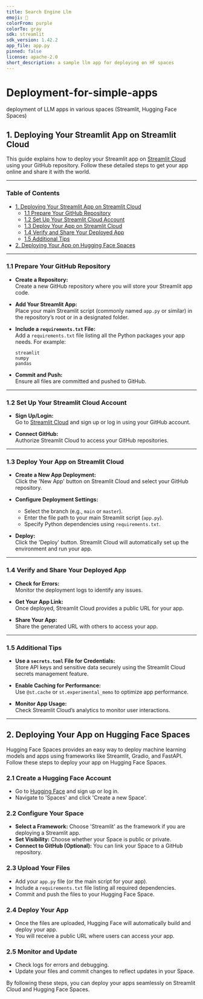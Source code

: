 ```yaml
---
title: Search Engine Llm
emoji: 🏢
colorFrom: purple
colorTo: gray
sdk: streamlit
sdk_version: 1.42.2
app_file: app.py
pinned: false
license: apache-2.0
short_description: a sample llm app for deploying on HF spaces
---
```


# Deployment-for-simple-apps
deployment of LLM apps in various spaces (Streamlit, Hugging Face Spaces)

## 1. Deploying Your Streamlit App on Streamlit Cloud

This guide explains how to deploy your Streamlit app on [Streamlit Cloud](https://share.streamlit.io/) using your GitHub repository. Follow these detailed steps to get your app online and share it with the world.

---

### Table of Contents
- [1. Deploying Your Streamlit App on Streamlit Cloud](#1-deploying-your-streamlit-app-on-streamlit-cloud)
  - [1.1 Prepare Your GitHub Repository](#11-prepare-your-github-repository)
  - [1.2 Set Up Your Streamlit Cloud Account](#12-set-up-your-streamlit-cloud-account)
  - [1.3 Deploy Your App on Streamlit Cloud](#13-deploy-your-app-on-streamlit-cloud)
  - [1.4 Verify and Share Your Deployed App](#14-verify-and-share-your-deployed-app)
  - [1.5 Additional Tips](#15-additional-tips)
- [2. Deploying Your App on Hugging Face Spaces](#2-deploying-your-app-on-hugging-face-spaces)

---

### 1.1 Prepare Your GitHub Repository

- **Create a Repository:**  
  Create a new GitHub repository where you will store your Streamlit app code.

- **Add Your Streamlit App:**  
  Place your main Streamlit script (commonly named `app.py` or similar) in the repository’s root or in a designated folder.

- **Include a `requirements.txt` File:**  
  Add a `requirements.txt` file listing all the Python packages your app needs. For example:
  ```plaintext
  streamlit
  numpy
  pandas
  ```

- **Commit and Push:**  
  Ensure all files are committed and pushed to GitHub.

---

### 1.2 Set Up Your Streamlit Cloud Account

- **Sign Up/Login:**  
  Go to [Streamlit Cloud](https://share.streamlit.io/) and sign up or log in using your GitHub account.

- **Connect GitHub:**  
  Authorize Streamlit Cloud to access your GitHub repositories.

---

### 1.3 Deploy Your App on Streamlit Cloud

- **Create a New App Deployment:**  
  Click the 'New App' button on Streamlit Cloud and select your GitHub repository.

- **Configure Deployment Settings:**  
  - Select the branch (e.g., `main` or `master`).  
  - Enter the file path to your main Streamlit script (`app.py`).  
  - Specify Python dependencies using `requirements.txt`.

- **Deploy:**  
  Click the 'Deploy' button. Streamlit Cloud will automatically set up the environment and run your app.

---

### 1.4 Verify and Share Your Deployed App

- **Check for Errors:**  
  Monitor the deployment logs to identify any issues.

- **Get Your App Link:**  
  Once deployed, Streamlit Cloud provides a public URL for your app.

- **Share Your App:**  
  Share the generated URL with others to access your app.

---

### 1.5 Additional Tips

- **Use a `secrets.toml` File for Credentials:**  
  Store API keys and sensitive data securely using the Streamlit Cloud secrets management feature.

- **Enable Caching for Performance:**  
  Use `@st.cache` or `st.experimental_memo` to optimize app performance.

- **Monitor App Usage:**  
  Check Streamlit Cloud’s analytics to monitor user interactions.

---

## 2. Deploying Your App on Hugging Face Spaces

Hugging Face Spaces provides an easy way to deploy machine learning models and apps using frameworks like Streamlit, Gradio, and FastAPI. Follow these steps to deploy your app on Hugging Face Spaces.

### 2.1 Create a Hugging Face Account

- Go to [Hugging Face](https://huggingface.co/) and sign up or log in.
- Navigate to 'Spaces' and click 'Create a new Space'.

### 2.2 Configure Your Space

- **Select a Framework:** Choose 'Streamlit' as the framework if you are deploying a Streamlit app.
- **Set Visibility:** Choose whether your Space is public or private.
- **Connect to GitHub (Optional):** You can link your Space to a GitHub repository.

### 2.3 Upload Your Files

- Add your `app.py` file (or the main script for your app).
- Include a `requirements.txt` file listing all required dependencies.
- Commit and push the files to your Hugging Face Space.

### 2.4 Deploy Your App

- Once the files are uploaded, Hugging Face will automatically build and deploy your app.
- You will receive a public URL where users can access your app.

### 2.5 Monitor and Update

- Check logs for errors and debugging.
- Update your files and commit changes to reflect updates in your Space.

By following these steps, you can deploy your apps seamlessly on Streamlit Cloud and Hugging Face Spaces.


